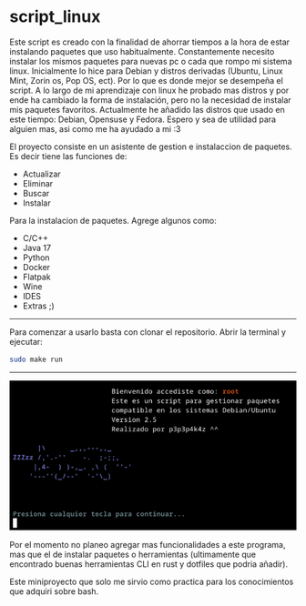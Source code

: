 # script_linux

Este script es creado con la finalidad de ahorrar tiempos a la hora de estar instalando paquetes que uso habitualmente.
Constantemente necesito instalar los mismos paquetes para nuevas pc o cada que rompo mi sistema linux. 
Inicialmente lo hice para Debian y distros derivadas (Ubuntu, Linux Mint, Zorin os, Pop OS, ect). Por lo que es donde mejor se desempeña el script.
A lo largo de mi aprendizaje con linux he probado mas distros y por ende ha cambiado la forma de instalación, pero no la necesidad de instalar mis paquetes favoritos.
Actualmente he añadido las distros que usado en este tiempo: Debian, Opensuse y Fedora.
Espero y sea de utilidad para alguien mas, asi como me ha ayudado a mi :3

El proyecto consiste en un asistente de gestion e instalaccion de paquetes. Es decir tiene las funciones de:
- Actualizar
- Eliminar
- Buscar
- Instalar

Para la instalacion de paquetes. Agrege algunos como:
- C/C++
- Java 17
- Python
- Docker
- Flatpak
- Wine
- IDES
- Extras ;)

---
Para comenzar a usarlo basta con clonar el repositorio.
Abrir la terminal y ejecutar:

```bash
sudo make run
```

---

![preview](inicio.png)

Por el momento no planeo agregar mas funcionalidades a este programa, mas que el de instalar paquetes o herramientas (ultimamente que encontrado buenas herramientas CLI en rust y dotfiles que podria añadir).

Este miniproyecto que solo me sirvio como practica para los conocimientos que adquiri sobre bash.